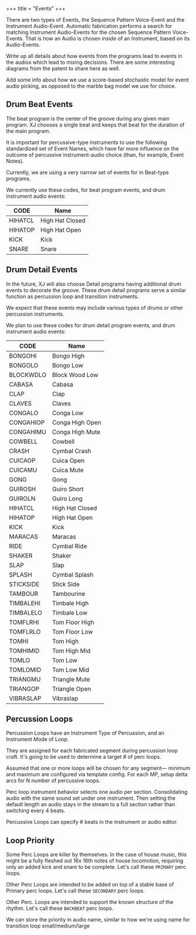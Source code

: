 +++
title = "Events"
+++

There are two types of Events, the Sequence Pattern Voice-Event and the Instrument Audio-Event. Automatic fabrication performs a search for matching Instrument Audio-Events for the chosen Sequence Pattern Voice-Events. That is how an Audio is chosen inside of an Instrument, based on its Audio-Events.

Write up all details about how events from the programs lead to events in the audios which lead to mixing decisions. There are some interesting diagrams from the patent to share here as well.

Add some info about how we use a score-based stochastic model for event audio picking, as opposed to the marble bag model we use for choice.

## Drum Beat Events

The beat program is the center of the groove during any given main program. XJ chooses a single beat and keeps that beat for the duration of the main program.

It is important for percussive-type instruments to use the following standardized set of Event Names, which have far more influence on the outcome of percussive instrument-audio choice (than, for example, Event Notes).

Currently, we are using a very narrow set of events for in Beat-type programs.

We currently use these codes, for beat program events, and drum instrument audio events:

| CODE    | Name         |
|---------|--------------|
| HIHATCL | High Hat Closed |
| HIHATOP | High Hat Open   |
| KICK    | Kick           |
| SNARE   | Snare          |

## Drum Detail Events

In the future, XJ will also choose Detail programs having additional drum events to decorate the groove. These drum detail programs serve a similar function as percussion loop and transition instruments.

We expect that these events may include various types of drums or other percussion instruments.

We plan to use these codes for drum detail program events, and drum instrument audio events:

| CODE      | Name            |
|-----------|-----------------|
| BONGOHI   | Bongo High      |
| BONGOLO   | Bongo Low       |
| BLOCKWDLO | Block Wood Low  |
| CABASA    | Cabasa          |
| CLAP      | Clap            |
| CLAVES    | Claves          |
| CONGALO   | Conga Low       |
| CONGAHIOP | Conga High Open |
| CONGAHIMU | Conga High Mute |
| COWBELL   | Cowbell         |
| CRASH     | Cymbal Crash    |
| CUICAOP   | Cuica Open      |
| CUICAMU   | Cuica Mute      |
| GONG      | Gong            |
| GUIROSH   | Guiro Short     |
| GUIROLN   | Guiro Long      |
| HIHATCL   | High Hat Closed |
| HIHATOP   | High Hat Open   |
| KICK      | Kick            |
| MARACAS   | Maracas         |
| RIDE      | Cymbal Ride     |
| SHAKER    | Shaker          |
| SLAP      | Slap            |
| SPLASH    | Cymbal Splash   |
| STICKSIDE | Stick Side      |
| TAMBOUR   | Tambourine      |
| TIMBALEHI | Timbale High    |
| TIMBALELO | Timbale Low     |
| TOMFLRHI  | Tom Floor High  |
| TOMFLRLO  | Tom Floor Low   |
| TOMHI     | Tom High        |
| TOMHIMID  | Tom High Mid    |
| TOMLO     | Tom Low         |
| TOMLOMID  | Tom Low Mid     |
| TRIANGMU  | Triangle Mute   |
| TRIANGOP  | Triangle Open   |
| VIBRASLAP | Vibraslap       |

## Percussion Loops

Percussion Loops have an Instrument Type of Percussion, and an Instrument Mode of Loop.


They are assigned for each fabricated segment during percussion loop craft. It's going to be used to determine a target # of perc loops.


Assumed that one or more loops will be chosen for any segment— minimum and maximum are configured via template config. For each MP, setup delta arcs for N number of percussive loops.


Perc loop instrument behavior selects one audio per section. Consolidating audio with the same sound set under one instrument. Then setting the default length an audio stays in the stream to a full section rather than switching every 4 beats.


Percussive Loops can specify # beats in the instrument or audio editor.

## Loop Priority

Some Perc Loops are killer by themselves. In the case of house music, this might be a fully fleshed out 16x 16th notes of house locomotion, requiring only an added kick and snare to be complete. Let's call these `PRIMARY` perc loops.


Other Perc Loops are intended to be added on top of a stable base of Primary perc loops. Let's call these `SECONDARY` perc loops.


Other Perc. Loops are intended to support the known structure of the rhythm. Let's call these `BACKBEAT` perc loops.


We can store the priority in audio name, similar to how we're using name for transition loop small/medium/large




